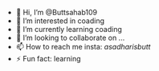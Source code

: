 - 👋 Hi, I’m @Buttsahab109
- 👀 I’m interested in coading
- 🌱 I’m currently learning coading
- 💞️ I’m looking to collaborate on ...
- 📫 How to reach me insta: _asadharisbutt_
- ⚡ Fun fact: learning

<!---
Buttsahab109/Buttsahab109 is a ✨ special ✨ repository because its `README.md` (this file) appears on your GitHub profile.
You can click the Preview link to take a look at your changes.
--->
